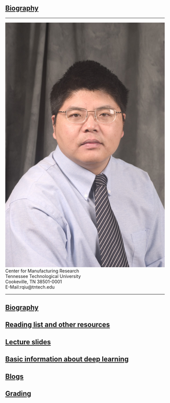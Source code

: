 ## [Biography](http://www.cae.tntech.edu/~rqiu/robert_qiu.htm)

---
<div class="speaker-wrap">
<div class="speakerphoto">
<img src="assets/img/qiu_hdsht1_2004.JPG">
</div>
<div class="card">
<a class="talkdate" >Center for Manufacturing Research</a> <br>
<span class="speaker">Tennessee Technological University</span> <br>
<span class="speakerposition">Cookeville, TN 38501-0001</span> <br>
<span class="speakerposition">E-Mail:rqiu@tntech.edu</span>
</div>
</div>


---
## [Biography](http://www.cae.tntech.edu/~rqiu/robert_qiu.htm)

## [Reading list and other resources](readings)

## [Lecture slides](lecture_slides)    

## [Basic information about deep learning](basicinfo)    

## [Blogs](blogs)

## [Grading](grading)
